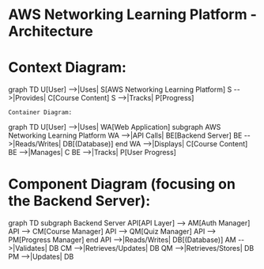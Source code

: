 # AWS Networking Learning Platform - Architecture

   # Context Diagram:

graph TD
    U[User] -->|Uses| S[AWS Networking Learning Platform]
    S -->|Provides| C[Course Content]
    S -->|Tracks| P[Progress]

    Container Diagram:

graph TD
    U[User] -->|Uses| WA[Web Application]
    subgraph AWS Networking Learning Platform
    WA -->|API Calls| BE[Backend Server]
    BE -->|Reads/Writes| DB[(Database)]
    end
    WA -->|Displays| C[Course Content]
    BE -->|Manages| C
    BE -->|Tracks| P[User Progress]

  #  Component Diagram (focusing on the Backend Server):

graph TD
    subgraph Backend Server
    API[API Layer] --> AM[Auth Manager]
    API --> CM[Course Manager]
    API --> QM[Quiz Manager]
    API --> PM[Progress Manager]
    end
    API -->|Reads/Writes| DB[(Database)]
    AM -->|Validates| DB
    CM -->|Retrieves/Updates| DB
    QM -->|Retrieves/Stores| DB
    PM -->|Updates| DB
